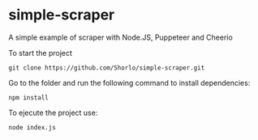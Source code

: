 # simple-scraper
A simple example of scraper with Node.JS, Puppeteer and Cheerio

To start the project

`git clone https://github.com/Shorlo/simple-scraper.git`

Go to the folder and run the following command to install dependencies:

`npm install`

To ejecute the project use:

`node index.js`
